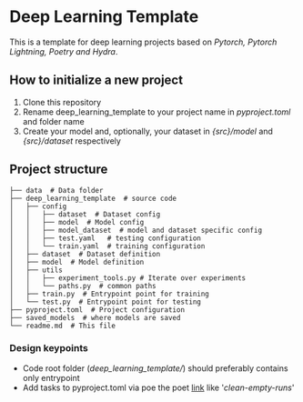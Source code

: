 # Deep Learning Template

This is a template for deep learning projects based on _Pytorch, Pytorch Lightning, Poetry and Hydra_.

## How to initialize a new project

1. Clone this repository
2. Rename deep_learning_template to your project name in _pyproject.toml_ and folder name
3. Create your model and, optionally, your dataset in _{src}/model_ and _{src}/dataset_ respectively

## Project structure

    ├── data  # Data folder
    ├── deep_learning_template  # source code
    │   ├── config
    │   │   ├── dataset  # Dataset config
    │   │   ├── model  # Model config
    │   │   ├── model_dataset  # model and dataset specific config
    │   │   ├── test.yaml   # testing configuration
    │   │   └── train.yaml  # training configuration
    │   ├── dataset  # Dataset definition
    │   ├── model  # Model definition
    │   ├── utils
    │   │   ├── experiment_tools.py # Iterate over experiments
    │   │   └── paths.py  # common paths
    │   ├── train.py  # Entrypoint point for training
    │   └── test.py  # Entrypoint point for testing
    ├── pyproject.toml  # Project configuration
    ├── saved_models  # where models are saved
    └── readme.md  # This file

### Design keypoints
- Code root folder (_deep_learning_template/_) should preferably contains only entrypoint
- Add tasks to pyproject.toml via poe the poet [link](https://github.com/nat-n/poethepoet) like '_clean-empty-runs_'
